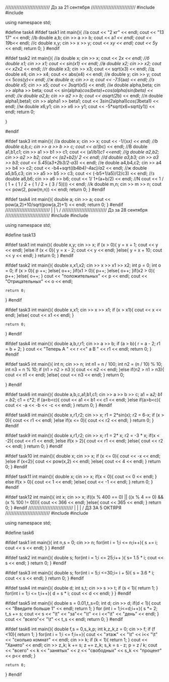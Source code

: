 ////////////////////////////
Дз за 21 сентября
////////////////////////////
#include <iostream>
#include <cmath>

using namespace std;

#define task4
#ifdef task1
int main(){
    //a
    cout << "2 кг" << endl;
    cout << "13 17" << endl;
    //b
    double a,b;
    cin >> a >> b;
    cout << a*1 << endl;
    cout << 19*b<< endl;
    //c
    double x,y;
    cin >> x >> y;
    cout << x*y << endl;
    cout << 5*y << endl;
    return 0;
}
#endif

#ifdef task2
int main(){
    //a
    double x;
    cin >> x;
    cout << 2*x << endl;
    //б
    double x1;
    cin >> x1;
    cout << sin(x1) << endl;
    //в
    double x2;
    cin >> x2;
    cout << x2*x2 << endl;
    //г
    double x3;
    cin >> x3;
    cout << sqrt(x3) << endl;
    //д
    double x4;
    cin >> x4;
    cout << abs(x4) << endl;
    //е
    double y;
    cin >> y;
    cout << 5*cos(y)<< endl;
    //ж
    double a;
    cin >> a;
    cout << -7.5*(a*a) << endl;
    //з
    double x5;
    cin >> x5;
    cout << 3*sqrt(x5) << endl;
    //и
    double alpha,beta;
    cin >> alpha >> beta;
    cout << sin(alpha)*cos(beta)+cos(alpha)*sin(beta) << endl;
    //к
    double a2,b;
    cin >> a2 >> b;
    cout << a*sqrt(2*b) << endl;
    //л
    double alpha1,beta1;
    cin >> alpha1 >> beta1;
    cout << 3*sin(2*alpha1)*cos(3*beta1) << endl;
    //м
    double x6,y1;
    cin >> x6 >> y1;
    cout << -5*sqrt(x6+sqrt(y1)) << endl;
    return 0;
  
}

#endif

#ifdef task3
int main(){
    //a
    double x;
    cin >> x;
    cout << -1/(x*x) << endl;
    //b
    double a,b,c;
    cin >> a >> b >> c;
    cout << a/(b*c) << endl;
    //B
    double a1,b1,c1;
    cin >> a1 >> b1 >> c1;
    cout << (a1/b1)*c1 <<endl;
    //g
    double a2,b2;
    cin >> a2 >> b2;
    cout << (a2+b2)/ 2 << endl;
    //d
    double a3,b3;
    cin >> a3 >> b3;
    cout << 5.45*(a*3+2*b*3/2-a*3) << endl;
    //e
    double a4,b4,c2;
    cin >> a4 >> b4 >> c2;
    cout << -b4+sqrt((b4*b4)-4*a*c)/a*2 << endl;
    //ж
    double a5,b5,c3;
    cin >> a5 >> b5 >> c3;
    cout << (-b5+1/a5)/(2/c3) << endl;
    //з
    double a6,b6;
    cin >> a6 >> b6;
    cout << 1/ 1+(a+b/2) << endl;
    //N
    cout << 1 / ( 1 + ( 1 / 2 + ( 1 / 2 + ( 3 / 5)))) << endl;
    //k
    double m,n;
    cin >> m >> n;
    cout << pow(2, pow(m,n)) << endl;
    return 0;
}
#endif

#ifdef task4
int main(){
    double a;
    cin >> a;
    cout << pow(a,2)+10/sqrt(pow(a,2)+1) << endl;
    return 0;
}
#endif
////////////////////////////
 |
 |
\ /
////////////////////////////
Дз за 28 сентября
////////////////////////////
#include <iostream>
#include <cmath>

using namespace std;

#define task13

#ifdef task1
int main(){
    double x,y;
    cin >> x;
    if (x > 0){
        y = x + 1;
        cout << y << endl;
    }else if (x < 0){
        y = x - 2;
        cout << y << endl;
    }else{
        y = x + 10;
        cout << y << endl;
    }
    return 0;
}
#endif

#ifdef task2
int main(){
    double x,x1,x2;
    cin >> x >> x1 >> x2;
    int p = 0;
    int o = 0;
    if (x > 0){
        p ++;
    }else{
        o++;
    }if(x1 > 0){
        p++;
    }else{
        o++;
    }if(x2 > 0){
        p++;
    }else{
        o++;
    }
    cout << "положительных" << p << endl;
    cout << "Отрицательных" << o << endl;
   
    return 0;
}
#endif

#ifdef task3
int main(){
    double x,x1;
    cin >> x >> x1;
    if (x > x1){
        cout << x << endl;
    }else{
        cout << x1 << endl;
    }

    return 0;
}
#endif

#ifdef task4
int main(){
    double a,b,r,r1;
    cin >> a >> b;
    if (a > b){
        r = a - 2;
        r1 = b + 2;
    }
    cout << "Теперь А " << r <<" а B " << r1 << endl;
    return 0;
}
#endif

#ifdef task5
int main(){
    int n;
    cin >> n;
    int n1 = n / 100;
    int n2 = (n / 10) % 10;
    int n3 = n % 10;
    if (n1 > n2 > n3 ){
        cout << n2 << endl;
    }else if(n2 > n1 > n3){
        cout << n1 << endl;
    }else{
        cout << n3 << endl;
    }
    return 0;
    
}
#endif

#ifdef task6
int main(){
    double a,b,c,a1,b1,c1;
    cin >> a >> b >> c;
    a1 = a*2;
    b1 = b*2;
    c1 = c*2;
    if (a<b<c){
        cout << a1 << b1 << c1 << endl;
    }else if(a>b<c){
        cout << -a << -b << -c << endl;
    }
    return 0;
}
#endif

#ifdef task8
int main(){
    double x,r1,r2;
    cin >> x;
    r1 = 2*sin(x);
    r2 = 6-x;
    if (x > 0){
        cout << r1 << endl;
    }else if(x <= 0){
        cout << r2 << endl;
    }
    return 0;
}
#endif

#ifdef task9
int main(){
    double x,r1,r2;
    cin >> x;
    r1 = 2* x;
    r2 = -3 * x;
    if(x < -2){
        cout << r1 << endl;
    }else if(x > 2){
        cout << r1 << endl;
    }else{
        cout << r2 << endl;
    }
    return 0;
}
#endif

#ifdef task10
int main(){
    double x;
    cin >> x;
    if (x <= 0){
        cout << -x << endl;
    }else if (x<2){
        cout << pow(x,2) << endl;
    }else{
        cout << 4 << endl;
    }
    return 0;
}
#endif

#ifdef task11
int main(){
    double x;
    cin >> x;
    if(x < 0){
        cout << 0 << endl;
    } else if(x > 0){
        cout << 1 << endl;
    }else{
        cout << -1 << endl;
    }
    return 0;
}
#endif

#ifdef task12
int main(){
    int x;
    cin >> x;
    if((x % 400 == 0) || ((x % 4 == 0) && (x % 100 != 0))){
        cout << 366 << endl;
    }else{
        cout << 365 << endl;
    }
    return 0;
}
#endif
////////////////////////////
|
|
|
\/
ДЗ ЗА 5 ОКТЯРЯ
////////////////////////////
#include <iostream>
#include <cmath>

using namespace std;

#define task6

#ifdef task1
int main(){
    int n,s = 0;
    cin >> n;
    for(int i = 1;i <= n;i++){
        s += i;
        cout << s << endl;
    }
}
#endif

#ifdef task2
int main(){
    double s;
    for(int i = 1;i <= 25;i++ ){
        s= 1.5 * i;
        cout << s << endl;
    }
    return 0;
}
#endif

#ifdef task3
int main(){
    double s;
    for(int i = 5;i <=30;i= i + 5){
        s = 3.6 * i;
        cout << s << endl;
    }
    return 0;
}
#endif

#ifdef task4
int main(){
    double d;
    int s,t;
    cin >> s >> t;
    if (s < 1){
        return 1;
    }
    for(int i = 1;i <= t;i++){
        d = s * i;
        cout << d << endl;
    }
}
#endif

#ifdef task5
int main(){
    double s = 0.01,t_s=0;
    int d;
    cin >> d;
    if(d < 1){
        cout << "Введите больше 1" << endl;
        return 1;
    }
    for (int i = 1;i<=d;i++){
        s *= 2;
        t_s += s;
        cout << s << "\t" << "за"<< "\t" << i <<"\t" << "день" << endl;
    }
    cout << "всего"<< "\t" << t_s << endl;
    return 0;
}
#endif

#ifdef task6
int main(){
    double f,s = 0,s_k,p;
    int k,z_k,z = 0;
    cin >> f;
    if (f <10){
        return 1;
    }
    for(int i = 1;i <= f;i++){
        cout << "этаж" << "\t" << i<< "\t" << "сколько комнат" << endl;
        cin >> k;
        if (k < 1){
            return 1;
        }
        cout << "Ханято" << endl;
        cin >> z_k;
        k += s;
        z += z_k;
        s_k = s - z;
        p = z / k;
        cout << "всего" << k << "занятых" << z << "свободных" << s_k << "процент" << p<< endl;
    }
    
    return 0;
}
#endif

